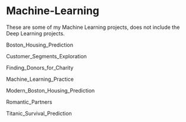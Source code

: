 # Machine-Learning

These are some of my Machine Learning projects, does not include the Deep Learning projects.

Boston_Housing_Prediction

Customer_Segments_Exploration

Finding_Donors_for_Charity

Machine_Learning_Practice

Modern_Boston_Housing_Prediction

Romantic_Partners	

Titanic_Survival_Prediction
